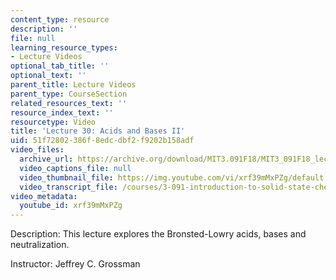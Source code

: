 ```yaml
---
content_type: resource
description: ''
file: null
learning_resource_types:
- Lecture Videos
optional_tab_title: ''
optional_text: ''
parent_title: Lecture Videos
parent_type: CourseSection
related_resources_text: ''
resource_index_text: ''
resourcetype: Video
title: 'Lecture 30: Acids and Bases II'
uid: 51f72802-386f-8edc-dbf2-f9202b158adf
video_files:
  archive_url: https://archive.org/download/MIT3.091F18/MIT3_091F18_lec30_300k.mp4
  video_captions_file: null
  video_thumbnail_file: https://img.youtube.com/vi/xrf39mMxPZg/default.jpg
  video_transcript_file: /courses/3-091-introduction-to-solid-state-chemistry-fall-2018/7e037de71565a08d8573b5590af78abe_xrf39mMxPZg.pdf
video_metadata:
  youtube_id: xrf39mMxPZg
---
```


Description: This lecture explores the Bronsted-Lowry acids, bases and neutralization.

Instructor: Jeffrey C. Grossman